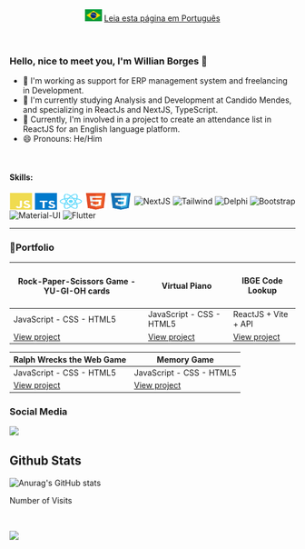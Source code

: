 <div align="center">
  <img  alt="Brasil" height="21" width="30" src="https://github.com/WBorges1984/icons/blob/main/Bandeiras/brasil-qd.png?raw=true">
  <a href="https://github.com/WBorges1984"><span>Leia esta página em Português</span></a>
  </br></br></br>
</div> 

### Hello, nice to meet you, I'm Willian Borges 👋

- 🔭 I'm working as support for ERP management system and freelancing in Development.
- 🌱 I'm currently studying Analysis and Development at Candido Mendes, and specializing in ReactJs and NextJS, TypeScript.
- 🥇 Currently, I'm involved in a project to create an attendance list in ReactJS for an English language platform.
- 😄 Pronouns: He/Him

<div style="display: inline_block"><br>
  <h4>Skills:</h4>
  <img align="center" alt="JavaScript" height="30" width="40" src="https://raw.githubusercontent.com/devicons/devicon/master/icons/javascript/javascript-plain.svg">
  <img align="center" alt="TypeScript" height="30" width="40" src="https://raw.githubusercontent.com/devicons/devicon/master/icons/typescript/typescript-plain.svg">
  <img align="center" alt="React" height="30" width="40" src="https://raw.githubusercontent.com/devicons/devicon/master/icons/react/react-original.svg">
  <img align="center" alt="HTML5" height="30" width="40" src="https://raw.githubusercontent.com/devicons/devicon/master/icons/html5/html5-original.svg">
  <img align="center" alt="CSS3" height="30" width="40" src="https://raw.githubusercontent.com/devicons/devicon/master/icons/css3/css3-original.svg">
  <img align="center" alt="NextJS" height="30" width="40" src="https://www.datocms-assets.com/75941/1657707878-nextjs_logo.png">
  <img align="center" alt="Tailwind" height="30" width="90" src="https://encrypted-tbn0.gstatic.com/images?q=tbn:ANd9GcT017OY1kOdvdn-MZkgVZG_xSz-x95RYMtGbg&usqp=CAU">
  <img align="center" alt="Delphi" height="30" width="40" src="https://d2ohlsp9gwqc7h.cloudfront.net/images/logos/logo-page/delphi-logo-1024.png">
  <img align="center" alt="Bootstrap" height="30" width="40" src="https://getbootstrap.com/docs/5.3/assets/brand/bootstrap-logo-shadow.png">
  <img align="center" alt="Material-UI" height="30" width="40" src="https://mui.com/static/logo.png">
  <img align="center" alt="Flutter" height="60" width="80" src="https://storage.googleapis.com/cms-storage-bucket/ec64036b4eacc9f3fd73.svg">
</div>
<hr>
<h3>💼<strong>Portfolio</strong></h3>

|<h4>Rock-Paper-Scissors Game - YU-GI-OH cards</h4>|<h4>Virtual Piano</h4>| IBGE Code Lookup |
| --- | --- | ---|
|JavaScript - CSS - HTML5|  JavaScript - CSS - HTML5 |  ReactJS + Vite + API |
|<a href="https://js-yugioh-assets-three.vercel.app/" target="_blank">View project</a>|<a href="https://vercel.com/wborges1984/piano-simulator" target="_blank">View project</a>|<a href="https://pesquisa-cod-ibge.vercel.app/" target="_blank">View project</a>|

|Ralph Wrecks the Web Game|Memory Game|
| --- | --- |
|JavaScript - CSS - HTML5|JavaScript - CSS - HTML5|
|<a href="https://detona-ralph-one.vercel.app/" target="_blank">View project</a>|<a href="https://memory-game-indol-ten.vercel.app/" target="_blank">View project</a>|

### <h3>Social Media</h3>
<div style="align: "center">
<a href="https://www.linkedin.com//in/willian-borges-60b7b068" target="_blank"><img src="https://img.shields.io/badge/-LinkedIn-%230077B5?style=for-the-badge&logo=linkedin&logoColor=white" target="_blank"></a> 
</div>

## Github Stats
![Anurag's GitHub stats](https://github-readme-stats.vercel.app/api?username=WBorges1984&show_icons=true&theme=radical)
</br>
<p align="left">Number of Visits</p>
</br>
<p align="left"> <img align="left" src="https://profile-counter.glitch.me/WBorges1984/count.svg" /></p>
